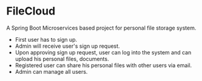 # FileCloud
A Spring Boot Microservices based project for personal file storage system.

- First user has to sign up.
- Admin will receive user's sign up request.
- Upon approving sign up request, user can log into the system and can upload his personal files, documents.
- Registered user can share his personal files with other users via email.
- Admin can manage all users.
